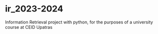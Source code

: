 # ir_2023-2024
Information Retrieval project with python, for the purposes of a university course at CEID Upatras
